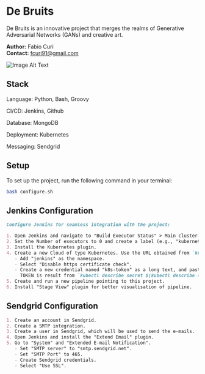 # De Bruits

De Bruits is an innovative project that merges the realms of Generative Adversarial Networks (GANs) and creative art.

**Author:** Fabio Curi  
**Contact:** fcuri91@gmail.com  

![Image Alt Text](image/Expo_7.png)

## Stack

Language: Python, Bash, Groovy

CI/CD: Jenkins, Github

Database: MongoDB

Deployment: Kubernetes

Messaging: Sendgrid

## Setup

To set up the project, run the following command in your terminal:

```bash
bash configure.sh
```

## Jenkins Configuration

```markdown
Configure Jenkins for seamless integration with the project:

1. Open Jenkins and navigate to "Build Executor Status" > Main cluster.
2. Set the Number of executors to 0 and create a label (e.g., "kubernetes-cluster"). Select "Only build jobs with labels...".
3. Install the Kubernetes plugin.
4. Create a new Cloud of type Kubernetes. Use the URL obtained from `kubectl cluster-info --context kind-kind`.
   - Add "jenkins" as the namespace.
   - Select "Disable https certificate check".
   - Create a new credential named "k8s-token" as a long text, and paste the TOKEN value.
     TOKEN is result from `kubectl describe secret $(kubectl describe serviceaccount jenkins | grep token | awk '{print $2}')`.
5. Create and run a new pipeline pointing to this project.
6. Install "Stage View" plugin for better visualisation of pipeline.
```

## Sendgrid Configuration

```markdown
1. Create an account in Sendgrid.
2. Create a SMTP integration.
3. Create a user in Sendgrid, which will be used to send the e-mails.
4. Open Jenkins and install the "Extend Email" plugin.
5. Go to "System" and "Extended E-mail Notification".
   - Set "SMTP server" to "smtp.sendgrid.net".
   - Set "SMTP Port" to 465.
   - Create Sendgrid credentials.
   - Select "Use SSL".
```